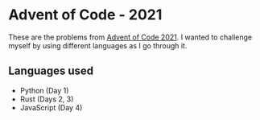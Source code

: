 # Advent of Code - 2021

These are the problems from [Advent of Code 2021](https://adventofcode.com/2021). I wanted to challenge myself by using different languages as I go through it.

## Languages used
 - Python (Day 1)
 - Rust (Days 2, 3)
 - JavaScript (Day 4)
